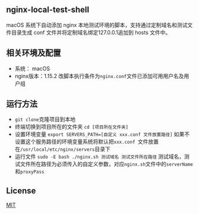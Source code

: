 ## nginx-local-test-shell

 macOS 系统下自动添加 nginx 本地测试环境的脚本，支持通过定制域名和测试文件目录生成 conf 文件并将定制域名绑定127.0.0.1追加到 hosts 文件中。

 ## 相关环境及配置
 - 系统： macOS
 - nginx版本：1.15.2
   改脚本执行条件为`nginx.conf`文件已添加可用用户名及用户组

 ## 运行方法
 - `git clone`克隆项目到本地
 - 终端切换到项目所在的文件夹
   `cd [项目所在文件夹]`
 - 设置环境变量
    `export SERVERS_PATH=[自定义 xxx.conf 文件放置路径]`
    如果不设置这个服务路径的环境变量系统将默认把`xxx.conf `文件放置在`/usr/local/etc/nginx/servers`目录下
 - 运行文件
   `sudo -E bash ./nginx.sh 测试域名 测试文件所在路径`
   测试域名，测试文件所在路径为必须传入的自定义参数，对应`nginx.sh`文件中的`serverName`和`proxyPass`
 ## License
 [MIT](https://github.com/avocadowang/nginx-local-test-shell/blob/master/LICENSE)
